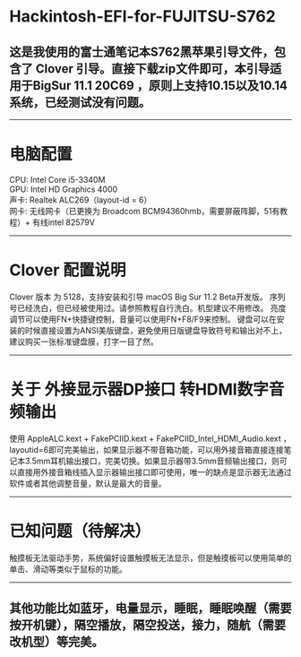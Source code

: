 
# Hackintosh-EFI-for-FUJITSU-S762

## 这是我使用的富士通笔记本S762黑苹果引导文件，包含了 Clover 引导。直接下载zip文件即可，本引导适用于BigSur 11.1 20C69 ，原则上支持10.15以及10.14系统，已经测试没有问题。
****
# 电脑配置
CPU: Intel Core i5-3340M  
GPU: Intel HD Graphics 4000  
声卡: Realtek ALC269（layout-id = 6）  
网卡: 无线网卡（已更换为 Broadcom BCM94360hmb，需要屏蔽阵脚，51有教程）+ 有线intel 82579V
****
# Clover 配置说明
Clover 版本 为 5128，支持安装和引导 macOS Big Sur 11.2 Beta开发版。
序列号已经洗白，但已经被使用过。请参照教程自行洗白。机型建议不用修改。
亮度调节可以使用FN+快捷键控制，音量可以使用FN+F8/F9来控制。
键盘可以在安装的时候直接设置为ANSI美版键盘，避免使用日版键盘导致符号和输出对不上，建议购买一张标准键盘膜，打字一目了然。
****
# 关于 外接显示器DP接口 转HDMI数字音频输出
使用 AppleALC.kext + FakePCIID.kext + FakePCIID_Intel_HDMI_Audio.kext ，layoutid=6即可完美输出，如果显示器不带音箱功能，可以用外接音箱直接连接笔记本3.5mm耳机输出接口，完美切换。如果显示器带3.5mm音频输出接口，则可以直接用外接音箱线插入显示器输出接口即可使用，唯一的缺点是显示器无法通过软件或者其他调整音量，默认是最大的音量。
****
# 已知问题（待解决）
触摸板无法驱动手势，系统偏好设置触摸板无法显示，但是触摸板可以使用简单的单击、滑动等类似于鼠标的功能。
****
## 其他功能比如蓝牙，电量显示，睡眠，睡眠唤醒（需要按开机键），隔空播放，隔空投送，接力，随航（需要改机型）等完美。
